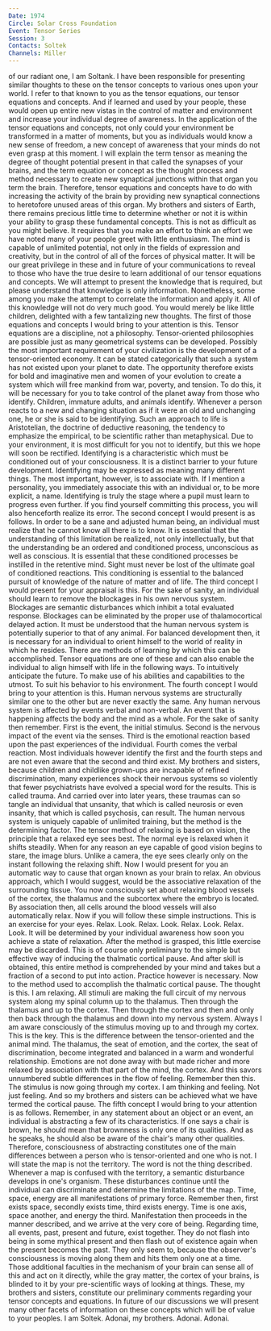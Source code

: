 ```yaml
---
Date: 1974
Circle: Solar Cross Foundation
Event: Tensor Series
Session: 3
Contacts: Soltek
Channels: Miller
---
```


of our radiant one, I am Soltank. I have been responsible for presenting similar thoughts to these on the tensor concepts to various ones upon your world. I refer to that known to you as the tensor equations, our tensor equations and concepts. And if learned and used by your people, these would open up entire new vistas in the control of matter and environment and increase your individual degree of awareness. In the application of the tensor equations and concepts, not only could your environment be transformed in a matter of moments, but you as individuals would know a new sense of freedom, a new concept of awareness that your minds do not even grasp at this moment. I will explain the term tensor as meaning the degree of thought potential present in that called the synapses of your brains, and the term equation or concept as the thought process and method necessary to create new synaptical junctions within that organ you term the brain. Therefore, tensor equations and concepts have to do with increasing the activity of the brain by providing new synaptical connections to heretofore unused areas of this organ. My brothers and sisters of Earth, there remains precious little time to determine whether or not it is within your ability to grasp these fundamental concepts. This is not as difficult as you might believe. It requires that you make an effort to think an effort we have noted many of your people greet with little enthusiasm. The mind is capable of unlimited potential, not only in the fields of expression and creativity, but in the control of all of the forces of physical matter. It will be our great privilege in these and in future of your communications to reveal to those who have the true desire to learn additional of our tensor equations and concepts. We will attempt to present the knowledge that is required, but please understand that knowledge is only information. Nonetheless, some among you make the attempt to correlate the information and apply it. All of this knowledge will not do very much good. You would merely be like little children, delighted with a few tantalizing new thoughts. The first of those equations and concepts I would bring to your attention is this. Tensor equations are a discipline, not a philosophy. Tensor-oriented philosophies are possible just as many geometrical systems can be developed. Possibly the most important requirement of your civilization is the development of a tensor-oriented economy. It can be stated categorically that such a system has not existed upon your planet to date. The opportunity therefore exists for bold and imaginative men and women of your evolution to create a system which will free mankind from war, poverty, and tension. To do this, it will be necessary for you to take control of the planet away from those who identify. Children, immature adults, and animals identify. Whenever a person reacts to a new and changing situation as if it were an old and unchanging one, he or she is said to be identifying. Such an approach to life is Aristotelian, the doctrine of deductive reasoning, the tendency to emphasize the empirical, to be scientific rather than metaphysical. Due to your environment, it is most difficult for you not to identify, but this we hope will soon be rectified. Identifying is a characteristic which must be conditioned out of your consciousness. It is a distinct barrier to your future development. Identifying may be expressed as meaning many different things. The most important, however, is to associate with. If I mention a personality, you immediately associate this with an individual or, to be more explicit, a name. Identifying is truly the stage where a pupil must learn to progress even further. If you find yourself committing this process, you will also henceforth realize its error. The second concept I would present is as follows. In order to be a sane and adjusted human being, an individual must realize that he cannot know all there is to know. It is essential that the understanding of this limitation be realized, not only intellectually, but that the understanding be an ordered and conditioned process, unconscious as well as conscious. It is essential that these conditioned processes be instilled in the retentive mind. Sight must never be lost of the ultimate goal of conditioned reactions. This conditioning is essential to the balanced pursuit of knowledge of the nature of matter and of life. The third concept I would present for your appraisal is this. For the sake of sanity, an individual should learn to remove the blockages in his own nervous system. Blockages are semantic disturbances which inhibit a total evaluated response. Blockages can be eliminated by the proper use of thalamocortical delayed action. It must be understood that the human nervous system is potentially superior to that of any animal. For balanced development then, it is necessary for an individual to orient himself to the world of reality in which he resides. There are methods of learning by which this can be accomplished. Tensor equations are one of these and can also enable the individual to align himself with life in the following ways. To intuitively anticipate the future. To make use of his abilities and capabilities to the utmost. To suit his behavior to his environment. The fourth concept I would bring to your attention is this. Human nervous systems are structurally similar one to the other but are never exactly the same. Any human nervous system is affected by events verbal and non-verbal. An event that is happening affects the body and the mind as a whole. For the sake of sanity then remember. First is the event, the initial stimulus. Second is the nervous impact of the event via the senses. Third is the emotional reaction based upon the past experiences of the individual. Fourth comes the verbal reaction. Most individuals however identify the first and the fourth steps and are not even aware that the second and third exist. My brothers and sisters, because children and childlike grown-ups are incapable of refined discrimination, many experiences shock their nervous systems so violently that fewer psychiatrists have evolved a special word for the results. This is called trauma. And carried over into later years, these traumas can so tangle an individual that unsanity, that which is called neurosis or even insanity, that which is called psychosis, can result. The human nervous system is uniquely capable of unlimited training, but the method is the determining factor. The tensor method of relaxing is based on vision, the principle that a relaxed eye sees best. The normal eye is relaxed when it shifts steadily. When for any reason an eye capable of good vision begins to stare, the image blurs. Unlike a camera, the eye sees clearly only on the instant following the relaxing shift. Now I would present for you an automatic way to cause that organ known as your brain to relax. An obvious approach, which I would suggest, would be the associative relaxation of the surrounding tissue. You now consciously set about relaxing blood vessels of the cortex, the thalamus and the subcortex where the embryo is located. By association then, all cells around the blood vessels will also automatically relax. Now if you will follow these simple instructions. This is an exercise for your eyes. Relax. Look. Relax. Look. Relax. Look. Relax. Look. It will be determined by your individual awareness how soon you achieve a state of relaxation. After the method is grasped, this little exercise may be discarded. This is of course only preliminary to the simple but effective way of inducing the thalmatic cortical pause. And after skill is obtained, this entire method is comprehended by your mind and takes but a fraction of a second to put into action. Practice however is necessary. Now to the method used to accomplish the thalmatic cortical pause. The thought is this. I am relaxing. All stimuli are making the full circuit of my nervous system along my spinal column up to the thalamus. Then through the thalamus and up to the cortex. Then through the cortex and then and only then back through the thalamus and down into my nervous system. Always I am aware consciously of the stimulus moving up to and through my cortex. This is the key. This is the difference between the tensor-oriented and the animal mind. The thalamus, the seat of emotion, and the cortex, the seat of discrimination, become integrated and balanced in a warm and wonderful relationship. Emotions are not done away with but made richer and more relaxed by association with that part of the mind, the cortex. And this savors unnumbered subtle differences in the flow of feeling. Remember then this. The stimulus is now going through my cortex. I am thinking and feeling. Not just feeling. And so my brothers and sisters can be achieved what we have termed the cortical pause. The fifth concept I would bring to your attention is as follows. Remember, in any statement about an object or an event, an individual is abstracting a few of its characteristics. If one says a chair is brown, he should mean that brownness is only one of its qualities. And as he speaks, he should also be aware of the chair's many other qualities. Therefore, consciousness of abstracting constitutes one of the main differences between a person who is tensor-oriented and one who is not. I will state the map is not the territory. The word is not the thing described. Whenever a map is confused with the territory, a semantic disturbance develops in one's organism. These disturbances continue until the individual can discriminate and determine the limitations of the map. Time, space, energy are all manifestations of primary force. Remember then, first exists space, secondly exists time, third exists energy. Time is one axis, space another, and energy the third. Manifestation then proceeds in the manner described, and we arrive at the very core of being. Regarding time, all events, past, present and future, exist together. They do not flash into being in some mythical present and then flash out of existence again when the present becomes the past. They only seem to, because the observer's consciousness is moving along them and hits them only one at a time. Those additional faculties in the mechanism of your brain can sense all of this and act on it directly, while the gray matter, the cortex of your brains, is blinded to it by your pre-scientific ways of looking at things. These, my brothers and sisters, constitute our preliminary comments regarding your tensor concepts and equations. In future of our discussions we will present many other facets of information on these concepts which will be of value to your peoples. I am Soltek. Adonai, my brothers. Adonai. Adonai.